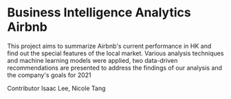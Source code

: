 # Business Intelligence Analytics Airbnb
This project aims to summarize Airbnb's current performance in HK and find out the special features of the local market. Various analysis techniques and machine learning models were applied, two data-driven recommendations are presented to address the findings of our analysis and the company's goals for 2021

Contributor
Isaac Lee, Nicole Tang
